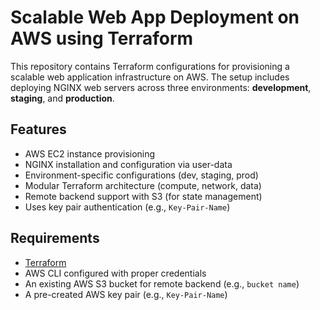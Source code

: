 # Scalable Web App Deployment on AWS using Terraform

This repository contains Terraform configurations for provisioning a scalable web application infrastructure on AWS. The setup includes deploying NGINX web servers across three environments: **development**, **staging**, and **production**.


## Features

- AWS EC2 instance provisioning
- NGINX installation and configuration via user-data
- Environment-specific configurations (dev, staging, prod)
- Modular Terraform architecture (compute, network, data)
- Remote backend support with S3 (for state management)
- Uses key pair authentication (e.g., `Key-Pair-Name`)

## Requirements

- [Terraform](https://www.terraform.io/downloads.html)
- AWS CLI configured with proper credentials
- An existing AWS S3 bucket for remote backend (e.g., `bucket name`)
- A pre-created AWS key pair (e.g., `Key-Pair-Name`)

